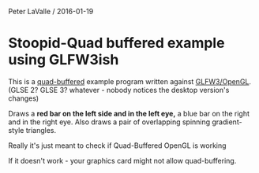 Peter LaValle / 2016-01-19

# Stoopid-Quad buffered example using GLFW3ish

This is a [quad-buffered](https://en.wikipedia.org/wiki/Multiple_buffering#Quad_buffering) example program written against [GLFW3/OpenGL](http://www.glfw.org/docs/latest/quick.html#quick_example).
(GLSE 2? GLSE 3? whatever - nobody notices the desktop version's changes)

Draws a **red bar on the left side and in the left eye,** a blue bar on the right and in the right eye.
Also draws a pair of overlapping spinning gradient-style triangles.

Really it's just meant to check if Quad-Buffered OpenGL is working

If it doesn't work - your graphics card might not allow quad-buffering.

